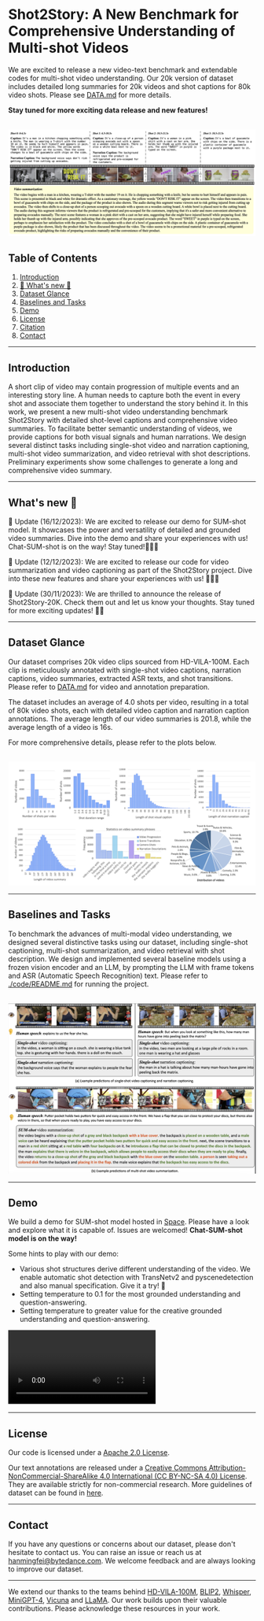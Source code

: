 # Shot2Story: A New Benchmark for Comprehensive Understanding of Multi-shot Videos


We are excited to release a new video-text benchmark and extendable codes for multi-shot video understanding. Our 20k version of dataset includes detailed long summaries for 20k videos and shot captions for 80k video shots. Please see [DATA.md](./DATA.md) for more details. 

**Stay tuned for more exciting data release and new features!**

<p align="center"> <br> <img src="assets/dataset_glance.png" alt="Dataset Glance"/> <br> </p>

## Table of Contents

1. [Introduction](#introduction)
2. [🌟 What's new 👀](#news)
3. [Dataset Glance](#dataset-glance)
4. [Baselines and Tasks](#baselines)
5. [Demo](#demo)
6. [License](#license)
7. [Citation](#citation)
8. [Contact](#contact)

---

## Introduction <a name="introduction"></a>

<!-- This section provides a brief overview of the dataset, its purpose, and its potential applications. It also includes a brief history of the dataset's creation and any changes or updates that have been made over time. -->
A short clip of video may contain progression of multiple events and an interesting story line. A human needs to capture both the event in every shot and associate them together to understand the story behind it. In this work, we present a new multi-shot video understanding benchmark Shot2Story with detailed shot-level captions and comprehensive video summaries. To facilitate better semantic understanding of videos, we provide captions for both visual signals and human narrations. We design several distinct tasks including single-shot video and narration captioning, multi-shot video summarization, and video retrieval with shot descriptions. Preliminary experiments show some challenges to generate a long and comprehensive video summary.

---

## What's new 👀 <a name="news"></a>

<!-- This section includes any recent updates or changes to the dataset. It may also include information about related events or projects, such as challenges or competitions using the dataset. This section is frequently updated, so please check back often for the latest news. -->
🌟 Update (16/12/2023): We are excited to release our demo for SUM-shot model. It showcases the power and versatility of detailed and grounded video summaries. Dive into the demo and share your experiences with us! Chat-SUM-shot is on the way! Stay tuned!🎥📝🚀

🌟 Update (12/12/2023): We are excited to release our code for video summarization and video captioning as part of the Shot2Story project. Dive into these new features and share your experiences with us! 🎥📝🚀

🌟 Update (30/11/2023): We are thrilled to announce the release of Shot2Story-20K. Check them out and let us know your thoughts. Stay tuned for more exciting updates! 💫🚀

---


## Dataset Glance <a name="dataset-glance"></a>

Our dataset comprises 20k video clips sourced from HD-VILA-100M. Each clip is meticulously annotated with single-shot video captions, narration captions, video summaries, extracted ASR texts, and shot transitions. Please refer to [DATA.md](./DATA.md) for video and annotation preparation.

The dataset includes an average of 4.0 shots per video, resulting in a total of 80k video shots, each with detailed video caption and narration caption annotations. The average length of our video summaries is 201.8, while the average length of a video is 16s.

For more comprehensive details, please refer to the plots below.
<p align="center">
    <br>
    <img src="assets/dataset_stats.png"/>
    <br>
<p>

---

## Baselines and Tasks <a name="baselines"></a>

To benchmark the advances of multi-modal video understanding, we designed several distinctive tasks using our dataset, including single-shot captioning, multi-shot summarization, and video retrieval with shot description. We design and implemented several baseline models using a frozen vision encoder and an LLM, by prompting the LLM with frame tokens and ASR (Automatic Speech Recognition) text. Please refer to 
[./code/README.md](./code/README.md) for running the project.

<p align="center">
    <br>
    <img src="assets/code_demo.png"/>
    <br>
<p>

---

## Demo <a name="demo"></a>

We build a demo for SUM-shot model hosted in [Space](https://huggingface.co/spaces/mhan/Shot2Story). Please have a look and explore what it is capable of. Issues are welcomed! **Chat-SUM-shot model is on the way!**

Some hints to play with our demo: 
*   Various shot structures derive different understanding of the video. We enable automatic shot detection with TransNetv2 and pyscenedetection and also manual specification. Give it a try! 🚀
*   Setting temperature to 0.1 for the most grounded understanding and question-answering.
*   Setting temperature to greater value for the creative grounded understanding and question-answering.
  
<video controls>
  <source src="assets/gradio_demo_final.mov" type="video/mov">
Your browser does not support the video tag.
</video>


---

## License <a name="license"></a>

Our code is licensed under a [Apache 2.0 License](https://www.apache.org/licenses/LICENSE-2.0.txt). 

Our text annotations are released under a [Creative Commons Attribution-NonCommercial-ShareAlike 4.0 International (CC BY-NC-SA 4.0) License](https://creativecommons.org/licenses/by-nc-sa/4.0/). They are available strictly for non-commercial research. More guidelines of dataset can be found in [here](./DATA.md#license).


<!-- ---

## Citation <a name="citation"></a>

This section provides a suggested citation for users who use the dataset in their work. It includes the names of the dataset's creators, the year of creation, and any other relevant details. It may also include a BibTeX entry for users who are writing academic papers. -->

<!-- ## Acknowledgements <a name="acknowledgements"></a> -->


---

## Contact <a name="contact"></a>

If you have any questions or concerns about our dataset, please don't hesitate to contact us. You can raise an issue or reach us at hanmingfei@bytedance.com. We welcome feedback and are always looking to improve our dataset.

---

<!-- This README is intended to be a comprehensive guide to the dataset, but it may not cover every detail or use case. Users are encouraged to contact the dataset's creators or maintainers with any questions or concerns. -->


We extend our thanks to the teams behind [HD-VILA-100M](https://github.com/microsoft/XPretrain/blob/main/hd-vila-100m/README.md), [BLIP2](https://github.com/salesforce/LAVIS), [Whisper](https://github.com/openai/whisper), [MiniGPT-4](https://minigpt-4.github.io/), [Vicuna](https://lmsys.org/blog/2023-03-30-vicuna/) and [LLaMA](https://research.facebook.com/publications/llama-open-and-efficient-foundation-language-models/). Our work builds upon their valuable contributions. Please acknowledge these resources in your work.
